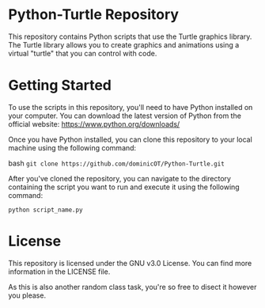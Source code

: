 # Python-Turtle Repository
This repository contains Python scripts that use the Turtle graphics library. The Turtle library allows you to create graphics and animations using a virtual "turtle" that you can control with code.

# Getting Started
To use the scripts in this repository, you'll need to have Python installed on your computer. You can download the latest version of Python from the official website: https://www.python.org/downloads/

Once you have Python installed, you can clone this repository to your local machine using the following command:

bash
```git clone https://github.com/dominicOT/Python-Turtle.git```

After you've cloned the repository, you can navigate to the directory containing the script you want to run and execute it using the following command:

```python script_name.py```

# License
This repository is licensed under the GNU v3.0 License. You can find more information in the LICENSE file.


As this is also another random class task, you're so free to disect it however you please.
